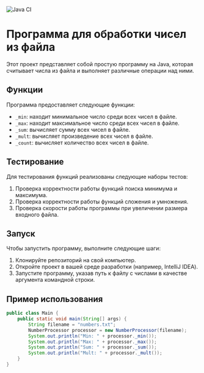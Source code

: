 ![Java CI](https://github.com/Dezurn/TZ_2/workflows/Java%20CI/badge.svg)
# Программа для обработки чисел из файла

Этот проект представляет собой простую программу на Java, которая считывает числа из файла и выполняет различные операции над ними.

## Функции

Программа предоставляет следующие функции:

- `_min`: находит минимальное число среди всех чисел в файле.
- `_max`: находит максимальное число среди всех чисел в файле.
- `_sum`: вычисляет сумму всех чисел в файле.
- `_mult`: вычисляет произведение всех чисел в файле.
- `_count`: вычисляет количество всех чисел в файле.

## Тестирование

Для тестирования функций реализованы следующие наборы тестов:

1. Проверка корректности работы функций поиска минимума и максимума.
2. Проверка корректности работы функций сложения и умножения.
3. Проверка скорости работы программы при увеличении размера входного файла.

## Запуск

Чтобы запустить программу, выполните следующие шаги:

1. Клонируйте репозиторий на свой компьютер.
2. Откройте проект в вашей среде разработки (например, IntelliJ IDEA).
3. Запустите программу, указав путь к файлу с числами в качестве аргумента командной строки.

## Пример использования

```java
public class Main {
    public static void main(String[] args) {
        String filename = "numbers.txt";
        NumberProcessor processor = new NumberProcessor(filename);
        System.out.println("Min: " + processor._min());
        System.out.println("Max: " + processor._max());
        System.out.println("Sum: " + processor._sum());
        System.out.println("Mult: " + processor._mult());
    }
}
